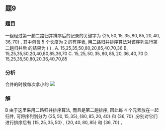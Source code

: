 ## 题9
### 题目
一组经过第一趟二路归并排序后的记录的关键字为 $\{ {25},{50},{15},{35},{80},{85},{20},{40},{36},{70}\}$ , 其中包含 5 个长度为 2 的有序表, 用二路归并排序算法对该序列进行第二趟归并后 的结果为 ( ) .
A. 15,25,35,50,80,20,85,40,70,36 
B. 15,25,35,50,20,40,80,85,36,70
C. ${15},{25},{50},{35},{80},{85},{20},{36},{40},{70}$ 
D. 15,25,35,50,80,20,36,40,70,85
### 分析
合并的时候每次拿小的
![](https://img.hwenyi.live/202410011513083.webp)
### 解
B
由于这里采用二路归并排序算法, 而且是第二趟排序, 因此每 4 个元素放在一起归并, 可将序列划分为 $\{ {25},{50},{15},{35}\} ,\{ {80},{85},{20},{40}\}$ 和 $\{ {36},{70}\}$ ,分别对它们进行排序后有 $\{ {15},{25},{35},{50}\}$ , $\{ {20},{40},{80},{85}\}$ 和 $\{ {36},{70}\}$ 。